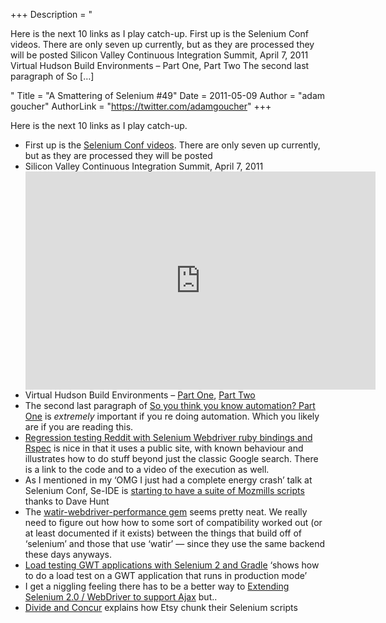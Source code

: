 +++
Description = "<p>Here is the next 10 links as I play catch-up. First up is the Selenium Conf videos. There are only seven up currently, but as they are processed they will be posted Silicon Valley Continuous Integration Summit, April 7, 2011 Virtual Hudson Build Environments – Part One, Part Two The second last paragraph of So […]</p>"
Title = "A Smattering of Selenium #49"
Date = 2011-05-09
Author = "adam goucher"
AuthorLink = "https://twitter.com/adamgoucher"
+++

<p>Here is the next 10 links as I play catch-up.</p>
<ul>
<li>First up is the <a href="http://www.seleniumconf.com/videos/">Selenium Conf videos</a>. There are only seven up currently, but as they are processed they will be posted</li>
<li>Silicon Valley Continuous Integration Summit, April 7, 2011<br />
<span class="embed-youtube" style="text-align:center; display: block;"><iframe class='youtube-player' type='text/html' width='560' height='349' src='https://www.youtube.com/embed/Lk2l6Mw-HLk?version=3&#038;rel=1&#038;fs=1&#038;autohide=2&#038;showsearch=0&#038;showinfo=1&#038;iv_load_policy=1&#038;wmode=transparent' allowfullscreen='true' style='border:0;'></iframe></span>
    </li>
<li>Virtual Hudson Build Environments &#8211; <a href="http://www.stickyminds.com/sitewide.asp?ObjectId=16569&amp;Function=DETAILBROWSE&amp;ObjectType=COL&amp;sqry=*Z(SM)*J(MIXED)*R(relevance)*K(simplesite)*F(Tony+Sweets)*&amp;sidx=1&amp;sopp=10&amp;sitewide.asp?sid=1&amp;sqry=*Z(SM)*J(MIXED)*R(relevance)*K(simplesite)*F(Tony+Sweets)*&amp;sidx=1&amp;sopp=10">Part One</a>, <a href="http://www.stickyminds.com/sitewide.asp?ObjectId=16592&amp;Function=DETAILBROWSE&amp;ObjectType=COL&amp;sqry=*Z(SM)*J(MIXED)*R(relevance)*K(simplesite)*F(Tony+Sweets)*&amp;sidx=0&amp;sopp=10&amp;sitewide.asp?sid=1&amp;sqry=*Z(SM)*J(MIXED)*R(relevance)*K(simplesite)*F(Tony+Sweets)*&amp;sidx=0&amp;sopp=10">Part Two</a></li>
<li>The second last paragraph of <a href="http://perze.blogspot.com/2011/04/so-you-think-you-know-automation-part.html">So you think you know automation? Part One</a> is <i>extremely</i> important if you re doing automation. Which you likely are if you are reading this.</li>
<li><a href="http://www.hexafoil.com/2011/04/regression-testing-reddit-with-selenium.html">Regression testing Reddit with Selenium Webdriver ruby bindings and Rspec</a> is nice in that it uses a public site, with known behaviour and illustrates how to do stuff beyond just the classic Google search. There is a link to the code and to a video of the execution as well.</li>
<li>As I mentioned in my &#8216;OMG I just had a complete energy crash&#8217; talk at Selenium Conf, Se-IDE is <a href="http://blargon7.com/2011/04/testing-selenium-ide-with-mozmill/">starting to have a suite of Mozmills scripts</a> thanks to Dave Hunt</li>
<li>The <a href="http://altentee.com/blogs/2011/watir-webdriver-performance-gem-released/">watir-webdriver-performance gem</a> seems pretty neat. We really need to figure out how how to some sort of compatibility worked out (or at least documented if it exists) between the things that build off of &#8216;selenium&#8217; and those that use &#8216;watir&#8217; &#8212; since they use the same backend these days anyways.</li>
<li><a href="http://blog.oio.de/2011/04/19/load-testing-gwt-applications-with-selenium-2-and-gradle/">Load testing GWT applications with Selenium 2 and Gradle</a> &#8216;shows how to do a load test on a GWT application that runs in production mode&#8217;</li>
<li>I get a niggling feeling there has to be a better way to <a href="http://www.brimllc.com/2011/01/extending-selenium-2-0-webdriver-to-support-ajax/">Extending Selenium 2.0 / WebDriver to support Ajax</a> but..</li>
<li><a href="http://codeascraft.etsy.com/2011/04/20/divide-and-concur/">Divide and Concur</a> explains how Etsy chunk their Selenium scripts</li>
</ul>

